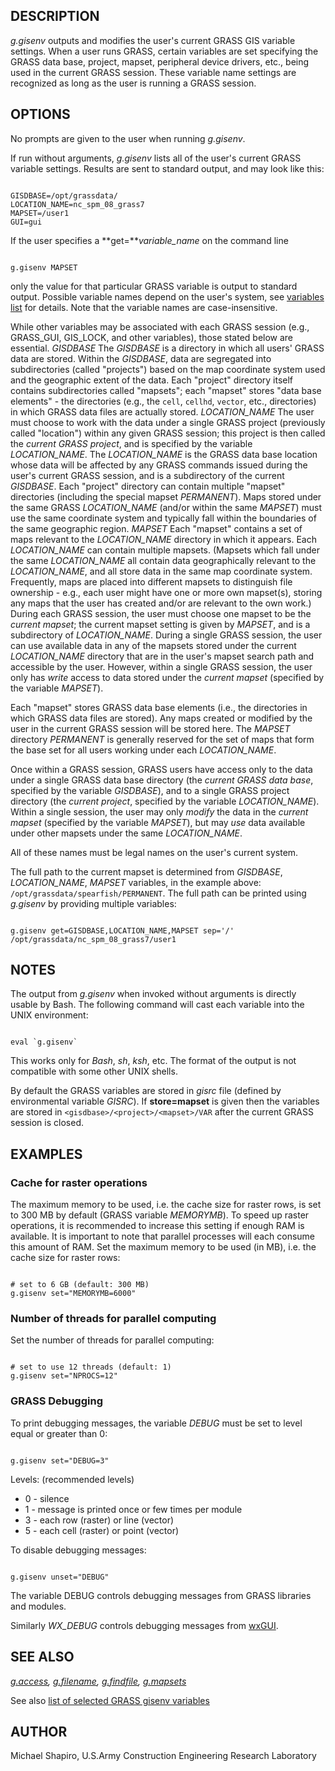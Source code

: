 
## DESCRIPTION

*g.gisenv* outputs and modifies the user's current GRASS GIS
variable settings.
When a user runs GRASS, certain variables are set specifying the GRASS
data base, project, mapset, peripheral device drivers, etc., being
used in the current GRASS session. These variable name settings are
recognized as long as the user is running a GRASS session.

## OPTIONS

No prompts are given to the user when running *g.gisenv*.

If run without arguments, *g.gisenv* lists all of the user's
current GRASS variable settings. Results are sent to standard output,
and may look like this:

```

GISDBASE=/opt/grassdata/
LOCATION_NAME=nc_spm_08_grass7
MAPSET=/user1
GUI=gui

```

If the user specifies a **get=***variable\_name* on the
command line

```

g.gisenv MAPSET

```

only the value for that particular GRASS variable is output to
standard output. Possible variable names depend on the user's system,
see [variables list](variables.html) for details. Note that
the variable names are case-insensitive.

While other variables may be associated with each GRASS session (e.g.,
GRASS\_GUI, GIS\_LOCK, and other variables), those stated below
are essential.
*GISDBASE*
The *GISDBASE* is a directory in which all users' GRASS
data are stored. Within the *GISDBASE*, data are segregated
into subdirectories (called "projects") based on the map
coordinate system used and the geographic extent of the data. Each
"project" directory itself contains subdirectories called
"mapsets"; each "mapset" stores "data base
elements" - the directories (e.g.,
the `cell`, `cellhd`, `vector`, etc., directories)
in which GRASS data files are actually stored.
*LOCATION\_NAME*
The user must choose to work with the data under a single GRASS
project (previously called "location") within any given
GRASS session; this project is then called
the *current GRASS project*, and is specified by the variable
*LOCATION\_NAME*. The *LOCATION\_NAME* is the GRASS data
base location whose data will be affected by any GRASS commands issued
during the user's current GRASS session, and is a subdirectory of the
current *GISDBASE*. Each "project" directory can
contain multiple "mapset" directories (including the special
mapset *PERMANENT*). Maps stored under the same
GRASS *LOCATION\_NAME* (and/or within the same *MAPSET*)
must use the same coordinate system and typically fall within the
boundaries of the same geographic region.
*MAPSET*
Each "mapset" contains a set of maps relevant to the
*LOCATION\_NAME* directory in which it appears.
Each *LOCATION\_NAME* can contain multiple mapsets. (Mapsets
which fall under the same *LOCATION\_NAME* all contain data
geographically relevant to the *LOCATION\_NAME*, and all store
data in the same map coordinate system. Frequently, maps are placed
into different mapsets to distinguish file ownership - e.g., each user
might have one or more own mapset(s), storing any maps that the user has
created and/or are relevant to the own work.) During each GRASS session, the
user must choose one mapset to be the *current mapset*; the current
mapset setting is given by *MAPSET*, and is a subdirectory
of *LOCATION\_NAME*. During a single GRASS session, the user
can use available data in any of the mapsets stored under the
current *LOCATION\_NAME* directory that are in the user's
mapset search path and accessible by the user. However, within a
single GRASS session, the user only has *write* access to data
stored under the *current mapset* (specified by the
variable *MAPSET*).

Each "mapset" stores GRASS data base elements (i.e., the
directories in which GRASS data files are stored). Any maps created
or modified by the user in the current GRASS session will be stored
here. The *MAPSET* directory *PERMANENT* is generally
reserved for the set of maps that form the base set for all users
working under each *LOCATION\_NAME*.

Once within a GRASS session, GRASS users have access only to the data
under a single GRASS data base directory (the *current GRASS data
base*, specified by the variable *GISDBASE*), and to a
single GRASS project directory (the *current project*,
specified by the variable *LOCATION\_NAME*). Within a single
session, the user may only *modify* the data in the
*current mapset* (specified by the variable
*MAPSET*), but may *use* data available under other
mapsets under the same *LOCATION\_NAME*.

All of these names must be legal names on the user's current system.

The full path to the current mapset is determined
from *GISDBASE*, *LOCATION\_NAME*, *MAPSET*
variables, in the example
above: `/opt/grassdata/spearfish/PERMANENT`. The full path can
be printed using *g.gisenv* by providing multiple variables:

```

g.gisenv get=GISDBASE,LOCATION_NAME,MAPSET sep='/'
/opt/grassdata/nc_spm_08_grass7/user1

```

## NOTES

The output from
*g.gisenv*
when invoked without arguments is directly usable by Bash. The
following command will cast each variable into the UNIX environment:

```

eval `g.gisenv`

```

This works only for *Bash*, *sh*, *ksh*, etc. The format of the output is not
compatible with some other UNIX shells.

By default the GRASS variables are stored in *gisrc* file
(defined by environmental
variable *GISRC*). If **store=mapset** is given then the
variables are stored in `<gisdbase>/<project>/<mapset>/VAR`
after the current GRASS session is closed.

## EXAMPLES

### Cache for raster operations

The maximum memory to be used, i.e. the cache size for raster rows, is set
to 300 MB by default (GRASS variable *MEMORYMB*). To speed up
raster operations, it is recommended to increase this setting if enough RAM
is available. It is important to note that parallel processes will each
consume this amount of RAM.
Set the maximum memory to be used (in MB), i.e. the cache size for raster rows:

```

# set to 6 GB (default: 300 MB)
g.gisenv set="MEMORYMB=6000"

```

### Number of threads for parallel computing

Set the number of threads for parallel computing:

```

# set to use 12 threads (default: 1)
g.gisenv set="NPROCS=12"

```

### GRASS Debugging

To print debugging messages, the variable *DEBUG* must be set to level
equal or greater than 0:

```

g.gisenv set="DEBUG=3"

```

Levels: (recommended levels)

* 0 - silence
* 1 - message is printed once or few times per module
* 3 - each row (raster) or line (vector)
* 5 - each cell (raster) or point (vector)

To disable debugging messages:

```

g.gisenv unset="DEBUG"

```

The variable DEBUG controls debugging messages from GRASS libraries
and modules.

Similarly *WX\_DEBUG* controls debugging messages
from [wxGUI](wxGUI.html).

## SEE ALSO

*[g.access](g.access.html),
[g.filename](g.filename.html),
[g.findfile](g.findfile.html),
[g.mapsets](g.mapsets.html)*

See also [list of selected GRASS gisenv variables](variables.html#list-of-selected-grass-gisenv-variables)

## AUTHOR

Michael Shapiro,
U.S.Army Construction Engineering Research Laboratory
